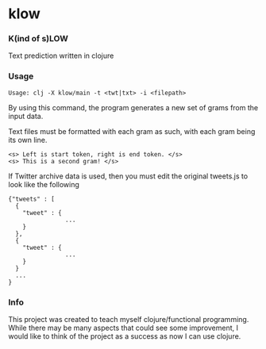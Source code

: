 # klow

### K(ind of s)LOW

Text prediction written in clojure

### Usage

`Usage: clj -X klow/main -t <twt|txt> -i <filepath>`

By using this command, the program generates a new
set of grams from the input data.

Text files must be formatted with each gram as such, with each gram being its own line.

```
<s> Left is start token, right is end token. </s>
<s> This is a second gram! </s>
```

If Twitter archive data is used, then you must edit
the original tweets.js to look like the following

```
{"tweets" : [
  {
    "tweet" : {
                ...
    }
  },
  {
    "tweet" : {
                ...
    }
  }
  ...
}
```

### Info

This project was created to teach myself clojure/functional programming. 
While there may be many aspects that could see some improvement, 
I would like to think of the project as a success as now I can use clojure.

